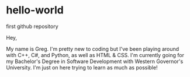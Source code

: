 # hello-world
first github repository

Hey, 

My name is Greg. I'm pretty new to coding but I've been playing around with C++, C#, and Python, as well as HTML & CSS. I'm currently going for my Bachelor's Degree in Software Development with Western Governor's University. I'm just on here trying to learn as much as possible! 

